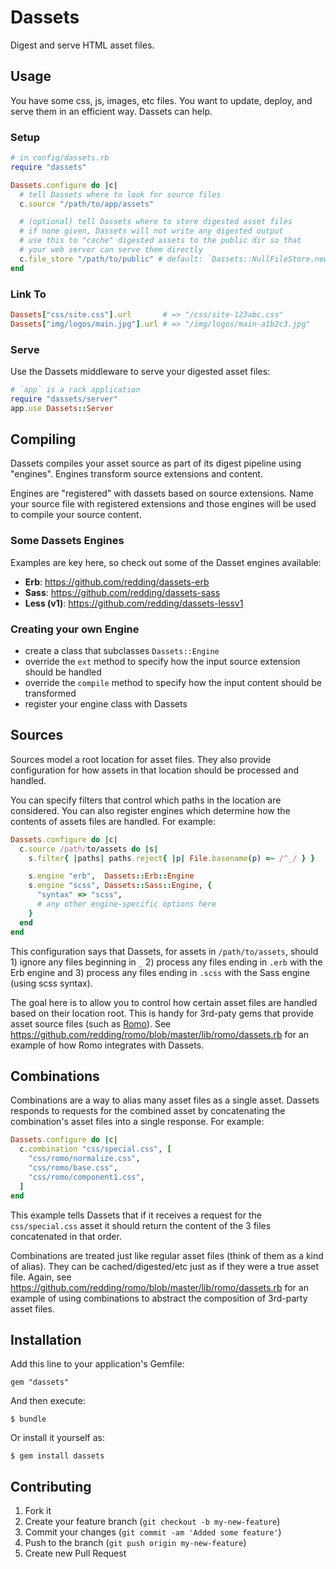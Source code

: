 # Dassets

Digest and serve HTML asset files.

## Usage

You have some css, js, images, etc files.  You want to update, deploy, and serve them in an efficient way.  Dassets can help.

### Setup

```ruby
# in config/dassets.rb
require "dassets"

Dassets.configure do |c|
  # tell Dassets where to look for source files
  c.source "/path/to/app/assets"

  # (optional) tell Dassets where to store digested asset files
  # if none given, Dassets will not write any digested output
  # use this to "cache" digested assets to the public dir so that
  # your web server can serve them directly
  c.file_store "/path/to/public" # default: `Dassets::NullFileStore.new`
end
```

### Link To

```ruby
Dassets["css/site.css"].url       # => "/css/site-123abc.css"
Dassets["img/logos/main.jpg"].url # => "/img/logos/main-a1b2c3.jpg"
```

### Serve

Use the Dassets middleware to serve your digested asset files:

```ruby
# `app` is a rack application
require "dassets/server"
app.use Dassets::Server
```

## Compiling

Dassets compiles your asset source as part of its digest pipeline using "engines".  Engines transform source extensions and content.

Engines are "registered" with dassets based on source extensions.  Name your source file with registered extensions and those engines will be used to compile your source content.

### Some Dassets Engines

Examples are key here, so check out some of the Dasset engines available:

* **Erb**:       https://github.com/redding/dassets-erb
* **Sass**:      https://github.com/redding/dassets-sass
* **Less (v1)**: https://github.com/redding/dassets-lessv1

### Creating your own Engine

* create a class that subclasses `Dassets::Engine`
* override the `ext` method to specify how the input source extension should be handled
* override the `compile` method to specify how the input content should be transformed
* register your engine class with Dassets

## Sources

Sources model a root location for asset files.  They also provide configuration for how assets in that location should be processed and handled.

You can specify filters that control which paths in the location are considered.  You can also register engines which determine how the contents of assets files are handled.  For example:

```ruby
Dassets.configure do |c|
  c.source /path/to/assets do |s|
    s.filter{ |paths| paths.reject{ |p| File.basename(p) =~ /^_/ } }

    s.engine "erb",  Dassets::Erb::Engine
    s.engine "scss", Dassets::Sass::Engine, {
      "syntax" => "scss",
      # any other engine-specific options here
    }
  end
end
```

This configuration says that Dassets, for assets in `/path/to/assets`, should 1) ignore any files beginning in `_` 2) process any files ending in `.erb` with the Erb engine and 3) process any files ending in `.scss` with the Sass engine (using scss syntax).

The goal here is to allow you to control how certain asset files are handled based on their location root.  This is handy for 3rd-paty gems that provide asset source files (such as [Romo](https://github.com/redding/romo)).  See https://github.com/redding/romo/blob/master/lib/romo/dassets.rb for an example of how Romo integrates with Dassets.

## Combinations

Combinations are a way to alias many asset files as a single asset.  Dassets responds to requests for the combined asset by concatenating the combination's asset files into a single response.  For example:

```ruby
Dassets.configure do |c|
  c.combination "css/special.css", [
    "css/romo/normalize.css",
    "css/romo/base.css",
    "css/romo/component1.css",
  ]
end
```

This example tells Dassets that if it receives a request for the `css/special.css` asset it should return the content of the 3 files concatenated in that order.

Combinations are treated just like regular asset files (think of them as a kind of alias).  They can be cached/digested/etc just as if they were a true asset file.  Again, see https://github.com/redding/romo/blob/master/lib/romo/dassets.rb for an example of using combinations to abstract the composition of 3rd-party asset files.

## Installation

Add this line to your application's Gemfile:

    gem "dassets"

And then execute:

    $ bundle

Or install it yourself as:

    $ gem install dassets

## Contributing

1. Fork it
2. Create your feature branch (`git checkout -b my-new-feature`)
3. Commit your changes (`git commit -am 'Added some feature'`)
4. Push to the branch (`git push origin my-new-feature`)
5. Create new Pull Request
